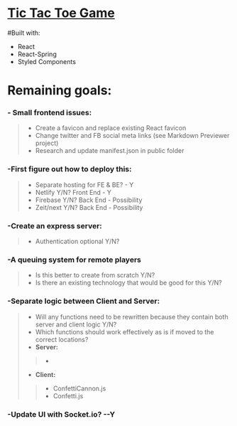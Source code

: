 # [Tic Tac Toe Game](https://gabester0.github.io/TicTacToe/)

#Built with:
 - React
 - React-Spring
 - Styled Components


# Remaining goals:

### - Small frontend issues:
> - Create a favicon and replace existing React favicon
> - Change twitter and FB social meta links (see Markdown Previewer project)
> - Research and update manifest.json in public folder

### -First figure out how to deploy this:
> - Separate hosting for FE & BE? - Y
> - Netlify Y/N? Front End - Y
> - Firebase Y/N? Back End - Possibility
> - Zeit/next Y/N? Back End - Possibility

### -Create an express server:
> - Authentication optional Y/N?

### -A queuing system for remote players
> - Is this better to create from scratch Y/N?
> - Is there an existing technology that would be good for this Y/N?

### -Separate logic between Client and Server:
> - Will any functions need to be rewritten because they contain both server and client logic Y/N?
> - Which functions should work effectively as is if moved to the correct locations?
> - **Server:**
>> - 
> - **Client:**
>> - ConfettiCannon.js
>> - Confetti.js

### -Update UI with Socket.io? --Y
